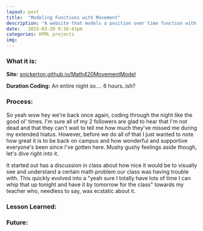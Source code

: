 ```yaml
---
layout: post
title:  "Modeling Functions with Movement"
description: "A website that models a position over time function with a neat little white circle."
date:   2015-03-20 9:16:41pm
categories: HTML projects
img:
---
```

<h3><b>What it is:</b></h3>


<b>Site:</b> [snickerton.github.io/Math420MovementModel][site]

<b>Duration Coding:</b> An entire night so.... 6 hours..ish?

<h3><b>Process:</b></h3>
So yeah wow hey we're back once again, coding through the night like the good ol' times. I'm sure all of my 2 followers are glad to hear that I'm not dead and that they can't wait to tell me how much they've missed me during my extended hiatus. However, before we do all of that I just wanted to note how great it is to be back on campus and how wonderful and supportive everyone's been since I've gotten here. Mushy gushy feelings aside though, let's dive right into it.

It started out has a discussion in class about how nice it would be to visually see and understand a certain math problem our class was having trouble with. This quickly evolved into a "yeah sure I totally have lots of time I can whip that up tonight and have it by tomorrow for the class" towards my teacher who, needless to say, was ecstatic about it.


<h3><b>Lesson Learned:</b></h3>

<h3><b>Future:</b></h3>

[site]:    http://snickerton.github.io/Math420MovementModel
